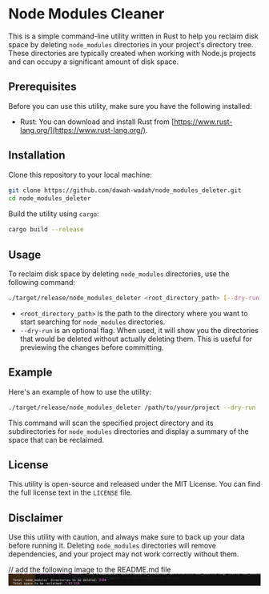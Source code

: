 # Node Modules Cleaner

This is a simple command-line utility written in Rust to help you reclaim disk space by deleting `node_modules` directories in your project's directory tree. These directories are typically created when working with Node.js projects and can occupy a significant amount of disk space.

## Prerequisites

Before you can use this utility, make sure you have the following installed:

- Rust: You can download and install Rust from [https://www.rust-lang.org/](https://www.rust-lang.org/).

## Installation

Clone this repository to your local machine:

```bash
git clone https://github.com/dawah-wadah/node_modules_deleter.git
cd node_modules_deleter
```

Build the utility using `cargo`:

```bash
cargo build --release
```

## Usage

To reclaim disk space by deleting `node_modules` directories, use the following command:

```bash
./target/release/node_modules_deleter <root_directory_path> [--dry-run]
```

- `<root_directory_path>` is the path to the directory where you want to start searching for `node_modules` directories.
- `--dry-run` is an optional flag. When used, it will show you the directories that would be deleted without actually deleting them. This is useful for previewing the changes before committing.

## Example

Here's an example of how to use the utility:

```bash
./target/release/node_modules_deleter /path/to/your/project --dry-run
```

This command will scan the specified project directory and its subdirectories for `node_modules` directories and display a summary of the space that can be reclaimed.

## License

This utility is open-source and released under the MIT License. You can find the full license text in the `LICENSE` file.

## Disclaimer

Use this utility with caution, and always make sure to back up your data before running it. Deleting `node_modules` directories will remove dependencies, and your project may not work correctly without them.


// add the following image to the README.md file
![Node Modules Cleaner](
    ./cleaned.png
    )